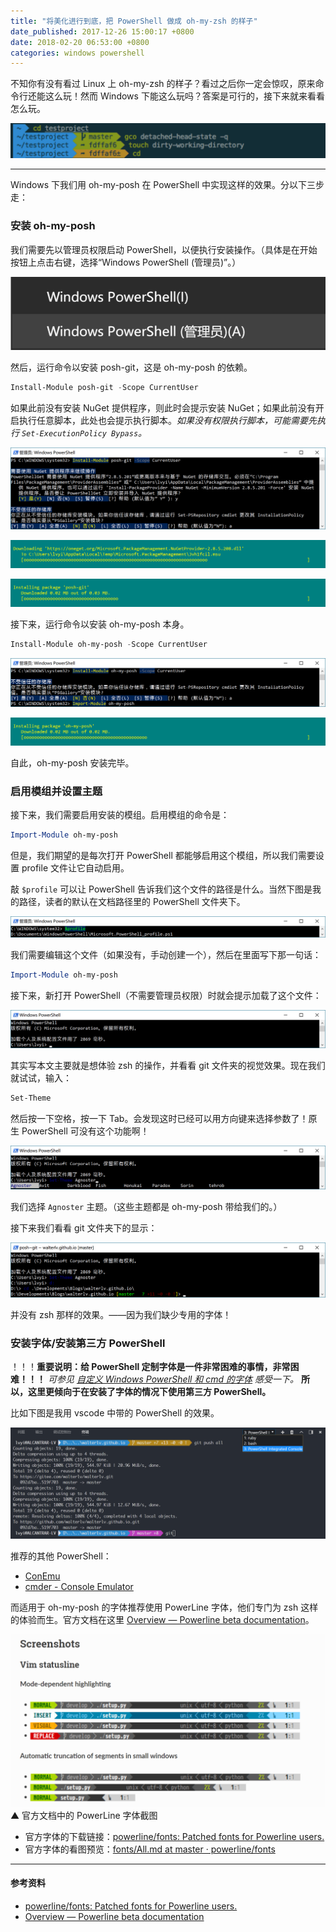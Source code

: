 ```yaml
---
title: "将美化进行到底，把 PowerShell 做成 oh-my-zsh 的样子"
date_published: 2017-12-26 15:00:17 +0800
date: 2018-02-20 06:53:00 +0800
categories: windows powershell
---
```


不知你有没有看过 Linux 上 oh-my-zsh 的样子？看过之后你一定会惊叹，原来命令行还能这么玩！然而 Windows 下能这么玩吗？答案是可行的，接下来就来看看怎么玩。

[![借用了下 oh-my-zsh 的官网图片](/static/posts/2017-12-26-13-04-12.png)](https://github.com/robbyrussell/oh-my-zsh)

---

Windows 下我们用 oh-my-posh 在 PowerShell 中实现这样的效果。分以下三步走：

<p id="toc"></p>

### 安装 oh-my-posh

我们需要先以管理员权限启动 PowerShell，以便执行安装操作。（具体是在开始按钮上点击右键，选择“Windows PowerShell (管理员)”。）

![以管理员权限启动 PowerShell](/static/posts/2017-12-26-13-09-02.png)

然后，运行命令以安装 posh-git，这是 oh-my-posh 的依赖。

```powershell
Install-Module posh-git -Scope CurrentUser
```

如果此前没有安装 NuGet 提供程序，则此时会提示安装 NuGet；如果此前没有开启执行任意脚本，此处也会提示执行脚本。*如果没有权限执行脚本，可能需要先执行 `Set-ExecutionPolicy Bypass`。*

![Install-Module posh-git -Scope CurrentUser](/static/posts/2017-12-26-13-18-55.png)

![安装 NuGet 提供程序](/static/posts/2017-12-26-13-14-23.png)

![安装 posh-git](/static/posts/2017-12-26-13-17-03.png)

接下来，运行命令以安装 oh-my-posh 本身。

```powershell
Install-Module oh-my-posh -Scope CurrentUser
```

![Install-Module oh-my-posh -Scope CurrentUser](/static/posts/2017-12-26-13-18-16.png)

![安装 oh-my-posh](/static/posts/2017-12-26-13-17-16.png)

自此，oh-my-posh 安装完毕。

### 启用模组并设置主题

接下来，我们需要启用安装的模组。启用模组的命令是：

```powershell
Import-Module oh-my-posh
```

但是，我们期望的是每次打开 PowerShell 都能够启用这个模组，所以我们需要设置 profile 文件让它自动启用。

敲 `$profile` 可以让 PowerShell 告诉我们这个文件的路径是什么。当然下图是我的路径，读者的默认在文档路径里的 PowerShell 文件夹下。

![profile 文件路径](/static/posts/2017-12-26-13-21-46.png)

我们需要编辑这个文件（如果没有，手动创建一个），然后在里面写下那一句话：

```powershell
Import-Module oh-my-posh
```

接下来，新打开 PowerShell（不需要管理员权限）时就会提示加载了这个文件：

![加载个人及系统配置文件](/static/posts/2017-12-26-13-24-35.png)

其实写本文主要就是想体验 zsh 的操作，并看看 git 文件夹的视觉效果。现在我们就试试，输入：

```powershell
Set-Theme
```

然后按一下空格，按一下 Tab。会发现这时已经可以用方向键来选择参数了！原生 PowerShell 可没有这个功能啊！

![选择主题](/static/posts/2017-12-26-13-27-38.png)

我们选择 `Agnoster` 主题。（这些主题都是 oh-my-posh 带给我们的。）

接下来我们看看 git 文件夹下的显示：

![git 文件夹的显示](/static/posts/2017-12-26-13-30-05.png)

并没有 zsh 那样的效果。——因为我们缺少专用的字体！

### 安装字体/安装第三方 PowerShell

！！！**重要说明：给 PowerShell 定制字体是一件非常困难的事情，非常困难！！！** *可参见 [自定义 Windows PowerShell 和 cmd 的字体](/post/customize-fonts-of-command-window.html) 感受一下。* **所以，这里更倾向于在安装了字体的情况下使用第三方 PowerShell。**

比如下图是我用 vscode 中带的 PowerShell 的效果。

![PowerShell in vscode](/static/posts/2017-12-26-15-01-52.png)

推荐的其他 PowerShell：

- [ConEmu](https://www.fosshub.com/ConEmu.html)
- [cmder - Console Emulator](http://cmder.net/)

而适用于 oh-my-posh 的字体推荐使用 PowerLine 字体，他们专门为 zsh 这样的体验而生。官方文档在这里 [Overview — Powerline beta documentation](https://powerline.readthedocs.io/en/master/overview.html)。

![官方文档中的 PowerLine 字体截图](/static/posts/2017-12-26-13-38-19.png)  
▲ 官方文档中的 PowerLine 字体截图

- 官方字体的下载链接：[powerline/fonts: Patched fonts for Powerline users.](https://github.com/powerline/fonts)
- 官方字体的看图预览：[fonts/All.md at master · powerline/fonts](https://github.com/powerline/fonts/blob/master/samples/All.md)

---

#### 参考资料

- [powerline/fonts: Patched fonts for Powerline users.](https://github.com/powerline/fonts)
- [Overview — Powerline beta documentation](https://powerline.readthedocs.io/en/master/overview.html)
